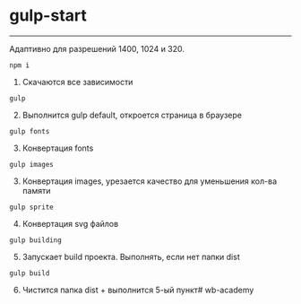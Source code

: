 # gulp-start
_____________________________________

Адаптивно для разрешений 1400, 1024 и 320. 

``` 
npm i
``` 
1) Скачаются все зависимости
``` 
gulp
``` 
2) Выполнится gulp default, откроется страница в браузере

``` 
gulp fonts
``` 
3) Конвертация fonts

``` 
gulp images
``` 
3) Конвертация images, урезается качество для уменьшения кол-ва памяти

``` 
gulp sprite 
``` 
4) Конвертация svg файлов

``` 
gulp building
``` 
5) Запускает build проекта. Выполнять, если нет папки dist

``` 
gulp build
``` 
6) Чистится папка dist + выполнится 5-ый пункт# wb-academy
